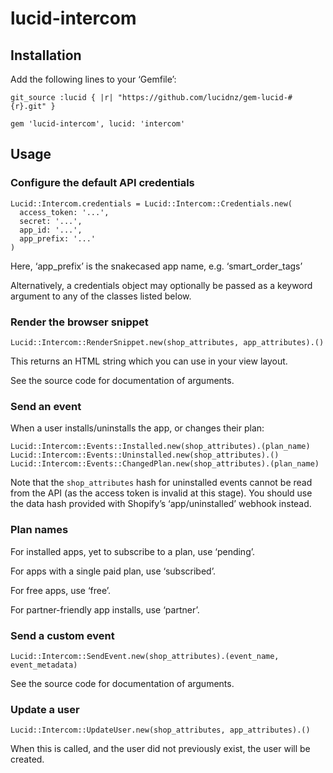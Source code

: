lucid-intercom
==============

Installation
------------

Add the following lines to your ‘Gemfile’:

    git_source :lucid { |r| "https://github.com/lucidnz/gem-lucid-#{r}.git" }

    gem 'lucid-intercom', lucid: 'intercom'


Usage
-----

### Configure the default API credentials

    Lucid::Intercom.credentials = Lucid::Intercom::Credentials.new(
      access_token: '...',
      secret: '...',
      app_id: '...',
      app_prefix: '...'
    )

Here, ‘app_prefix’ is the snakecased app name, e.g. ‘smart_order_tags’

Alternatively, a credentials object may optionally be passed as a
keyword argument to any of the classes listed below.


### Render the browser snippet

    Lucid::Intercom::RenderSnippet.new(shop_attributes, app_attributes).()

This returns an HTML string which you can use in your view layout.

See the source code for documentation of arguments.


### Send an event

When a user installs/uninstalls the app, or changes their plan:

    Lucid::Intercom::Events::Installed.new(shop_attributes).(plan_name)
    Lucid::Intercom::Events::Uninstalled.new(shop_attributes).()
    Lucid::Intercom::Events::ChangedPlan.new(shop_attributes).(plan_name)

Note that the `shop_attributes` hash for uninstalled events cannot
be read from the API (as the access token is invalid at this stage).
You should use the data hash provided with Shopify’s ‘app/uninstalled’
webhook instead.


### Plan names

For installed apps, yet to subscribe to a plan, use ‘pending’.

For apps with a single paid plan, use ‘subscribed’.

For free apps, use ‘free’.

For partner-friendly app installs, use ‘partner’.


### Send a custom event

    Lucid::Intercom::SendEvent.new(shop_attributes).(event_name, event_metadata)

See the source code for documentation of arguments.


### Update a user

    Lucid::Intercom::UpdateUser.new(shop_attributes, app_attributes).()

When this is called, and the user did not previously exist, the
user will be created.
